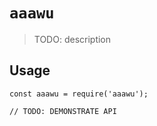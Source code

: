 # `aaawu`

> TODO: description

## Usage

```
const aaawu = require('aaawu');

// TODO: DEMONSTRATE API
```

